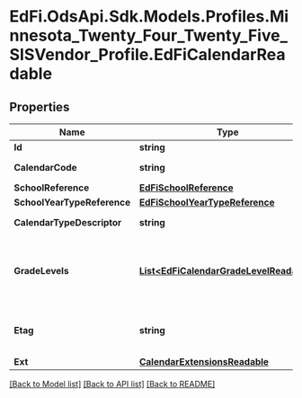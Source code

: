 # EdFi.OdsApi.Sdk.Models.Profiles.Minnesota_Twenty_Four_Twenty_Five_SISVendor_Profile.EdFiCalendarReadable

## Properties

Name | Type | Description | Notes
------------ | ------------- | ------------- | -------------
**Id** | **string** |  | [optional] 
**CalendarCode** | **string** | The identifier for the calendar. | 
**SchoolReference** | [**EdFiSchoolReference**](EdFiSchoolReference.md) |  | 
**SchoolYearTypeReference** | [**EdFiSchoolYearTypeReference**](EdFiSchoolYearTypeReference.md) |  | 
**CalendarTypeDescriptor** | **string** | Indicates the type of calendar. | 
**GradeLevels** | [**List&lt;EdFiCalendarGradeLevelReadable&gt;**](EdFiCalendarGradeLevelReadable.md) | An unordered collection of calendarGradeLevels. Indicates the grade level associated with the calendar. | [optional] 
**Etag** | **string** | A unique system-generated value that identifies the version of the resource. | [optional] 
**Ext** | [**CalendarExtensionsReadable**](CalendarExtensionsReadable.md) |  | [optional] 

[[Back to Model list]](../README.md#documentation-for-models) [[Back to API list]](../README.md#documentation-for-api-endpoints) [[Back to README]](../README.md)

